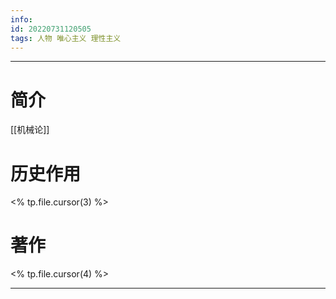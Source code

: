 ```yaml
---
info:
id: 20220731120505
tags: 人物 唯心主义 理性主义
---
```

---
# 简介
[[机械论]]
# 历史作用
<% tp.file.cursor(3) %>
# 著作
<% tp.file.cursor(4) %>

---

